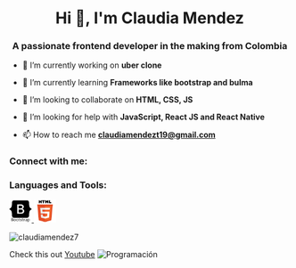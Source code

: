 <h1 align="center">Hi 👋, I'm Claudia Mendez</h1>
<h3 align="center">A passionate frontend developer in the making from Colombia</h3>

- 🔭 I’m currently working on **uber clone**

- 🌱 I’m currently learning **Frameworks like bootstrap and bulma**

- 👯 I’m looking to collaborate on **HTML, CSS, JS**

- 🤝 I’m looking for help with **JavaScript, React JS and React Native**

- 📫 How to reach me **claudiamendezt19@gmail.com**

<h3 align="left">Connect with me:</h3>
<p align="left">
</p>

<h3 align="left">Languages and Tools:</h3>
<p align="left"> <a href="https://getbootstrap.com" target="_blank" rel="noreferrer"> <img src="https://raw.githubusercontent.com/devicons/devicon/master/icons/bootstrap/bootstrap-plain-wordmark.svg" alt="bootstrap" width="40" height="40"/> </a> <a href="https://www.w3.org/html/" target="_blank" rel="noreferrer"> <img src="https://raw.githubusercontent.com/devicons/devicon/master/icons/html5/html5-original-wordmark.svg" alt="html5" width="40" height="40"/> </a> </p> 

<p><img align="center" src="https://github-readme-stats.vercel.app/api/top-langs?username=claudiamendez7&show_icons=true&locale=en&layout=compact" alt="claudiamendez7" /></p>

Check this out [Youtube](https://youtu.be/6Q21YZ06F_I)
![Programación](https://media.gcflearnfree.org/content/5c2cc560ff2bfb109854faca_01_02_2019/comandos%20de%20programacion_IMG.png)
